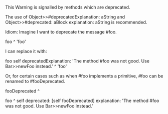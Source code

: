 This Warning is signalled by methods which are deprecated.The use of Object>>#deprecatedExplanation: aString and Object>>#deprecated: aBlock explanation: aString is recommended.Idiom: Imagine I want to deprecate the message #foo.foo	^ 'foo'I can replace it with:foo	self deprecatedExplanation: 'The method #foo was not good. Use Bar>>newFoo instead.'	^ 'foo'Or, for certain cases such as when #foo implements a primitive, #foo can be renamed to #fooDeprecated.fooDeprecated	^ <primitive>foo	^ self deprecated: [self fooDeprecated] explanation: 'The method #foo was not good. Use Bar>>newFoo instead.'